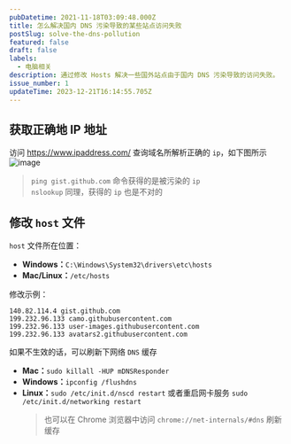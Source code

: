 ```yaml
---
pubDatetime: 2021-11-18T03:09:48.000Z
title: 怎么解决国内 DNS 污染导致的某些站点访问失败
postSlug: solve-the-dns-pollution
featured: false
draft: false
labels:
  - 电脑相关
description: 通过修改 Hosts 解决一些国外站点由于国内 DNS 污染导致的访问失败。
issue_number: 1
updateTime: 2023-12-21T16:14:55.705Z
---
```


## 获取正确地 IP 地址

访问 <https://www.ipaddress.com/> 查询域名所解析正确的 `ip`，如下图所示
![image](https://user-images.githubusercontent.com/30424139/104818580-5b5dbe00-5820-11eb-80a4-445fdc839fb8.png)

> `ping gist.github.com` 命令获得的是被污染的 `ip`  
> `nslookup` 同理，获得的 `ip` 也是不对的

## 修改 `host` 文件

`host` 文件所在位置：

- **Windows：**`C:\Windows\System32\drivers\etc\hosts`
- **Mac/Linux：**`/etc/hosts`

修改示例：

```plaintext
140.82.114.4 gist.github.com
199.232.96.133 camo.githubusercontent.com
199.232.96.133 user-images.githubusercontent.com
199.232.96.133 avatars2.githubusercontent.com
```

如果不生效的话，可以刷新下网络 `DNS` 缓存

- **Mac：**`sudo killall -HUP mDNSResponder`
- **Windows：**`ipconfig /flushdns`
- **Linux：**`sudo /etc/init.d/nscd restart` 或者重启网卡服务 `sudo /etc/init.d/networking restart`
  > 也可以在 Chrome 浏览器中访问 `chrome://net-internals/#dns` 刷新缓存
